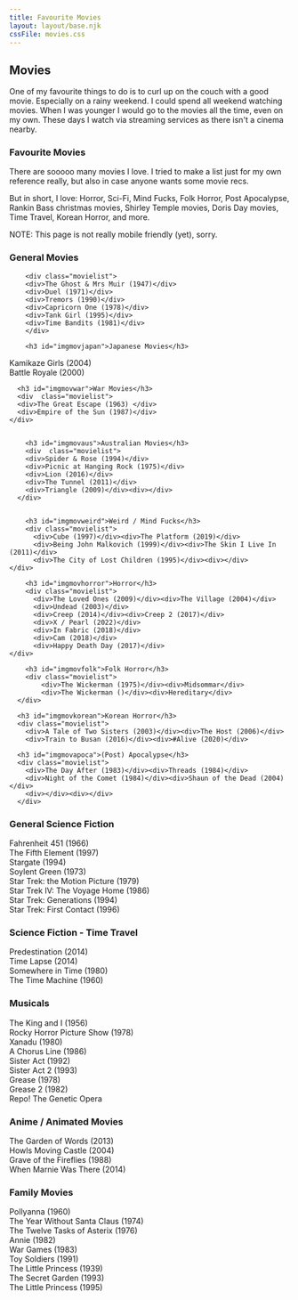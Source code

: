 ```yaml
---
title: Favourite Movies
layout: layout/base.njk
cssFile: movies.css
---
```





  <h2 id="imgmovies">Movies</h2>
<p>One of my favourite things to do is to curl up on the couch with a good movie. Especially on a rainy weekend. I could spend all weekend watching movies. When I was younger I would go to the movies all the time, even on my own. These days I watch via streaming services as there isn't a cinema nearby.</p>


<h3>Favourite Movies</h3>
<p>There are sooooo many movies I love. I tried to make a list just for my own reference really, but also in case anyone wants some movie recs.</p>
<p>But in short, I love: Horror, Sci-Fi, Mind Fucks, Folk Horror, Post Apocalypse, Rankin Bass christmas movies, Shirley Temple movies, Doris Day movies, Time Travel, Korean Horror, and more.</p>


<p>NOTE: This page is not really mobile friendly (yet), sorry.</p>


<h3 id="imgmovmovies">General Movies</h3>

        <div class="movielist">
        <div>The Ghost & Mrs Muir (1947)</div>
        <div>Duel (1971)</div>
        <div>Tremors (1990)</div>
        <div>Capricorn One (1978)</div>
        <div>Tank Girl (1995)</div>
        <div>Time Bandits (1981)</div>
        </div>

        <h3 id="imgmovjapan">Japanese Movies</h3>
  <div class="movielist">
    <div>Kamikaze Girls (2004)</div>
    <div>Battle Royale (2000)</div>
  </div>

      <h3 id="imgmovwar">War Movies</h3>
      <div  class="movielist">
      <div>The Great Escape (1963) </div>
      <div>Empire of the Sun (1987)</div>
    </div>


        <h3 id="imgmovaus">Australian Movies</h3>
        <div  class="movielist">
        <div>Spider & Rose (1994)</div>
        <div>Picnic at Hanging Rock (1975)</div>
        <div>Lion (2016)</div>
        <div>The Tunnel (2011)</div>
        <div>Triangle (2009)</div><div></div>
      </div>


        <h3 id="imgmovweird">Weird / Mind Fucks</h3>
        <div class="movielist">
          <div>Cube (1997)</div><div>The Platform (2019)</div>
          <div>Being John Malkovich (1999)</div><div>The Skin I Live In (2011)</div>
          <div>The City of Lost Children (1995)</div><div></div>
    </div>

        <h3 id="imgmovhorror">Horror</h3>
        <div class="movielist">
          <div>The Loved Ones (2009)</div><div>The Village (2004)</div>
          <div>Undead (2003)</div>
          <div>Creep (2014)</div><div>Creep 2 (2017)</div>
          <div>X / Pearl (2022)</div>
          <div>In Fabric (2018)</div>
          <div>Cam (2018)</div>
          <div>Happy Death Day (2017)</div>
    </div>

        <h3 id="imgmovfolk">Folk Horror</h3>
        <div class="movielist">
            <div>The Wickerman (1975)</div><div>Midsommar</div>
            <div>The Wickerman ()</div><div>Hereditary</div>
      </div>

      <h3 id="imgmovkorean">Korean Horror</h3>
      <div class="movielist">
        <div>A Tale of Two Sisters (2003)</div><div>The Host (2006)</div>
        <div>Train to Busan (2016)</div><div>#Alive (2020)</div>
  </div>



      <h3 id="imgmovapoca">(Post) Apocalypse</h3>
      <div class="movielist">
        <div>The Day After (1983)</div><div>Threads (1984)</div>
        <div>Night of the Comet (1984)</div><div>Shaun of the Dead (2004)</div>
        <div></div><div></div>
      </div>

<h3 id="imgmovscifi">General Science Fiction</h3>
<div class="movielist">
  <div>Fahrenheit 451 (1966)</div><div>The Fifth Element (1997)</div>
  <div>Stargate (1994)</div><div>Soylent Green (1973)</div>
  <div>Star Trek: the Motion Picture (1979)</div><div>Star Trek IV: The Voyage Home (1986)</div>
  <div>Star Trek: Generations (1994)</div><div>Star Trek: First Contact (1996)</div>
</div>


<h3 id="imgmovtime">Science Fiction - Time Travel</h3>
<div class="movielist">
  <div>Predestination (2014)</div><div>Time Lapse (2014)</div>
  <div>Somewhere in Time (1980)</div><div>The Time Machine (1960)</div>
  <div></div><div></div>
</div>

<h3 id="imgmovmusic">Musicals</h3>
<div class="movielist">
<div>The King and I (1956)</div><div>Rocky Horror Picture Show (1978)</div>
<div>Xanadu (1980)</div><div>A Chorus Line (1986)</div>
<div>Sister Act (1992)</div><div>Sister Act 2 (1993)</div>
<div>Grease (1978)</div><div>Grease 2 (1982)</div>
<div>Repo! The Genetic Opera</div>
</div>

<h3 id="imgmovanime">Anime / Animated Movies</h3>
<div class="movielist">
<div>The Garden of Words (2013)</div><div>Howls Moving Castle (2004)</div>
<div>Grave of the Fireflies (1988)</div><div>When Marnie Was There (2014)</div>

</div>


<h3 id="imgmovfamily">Family Movies</h3>
<div class="movielist">
<div>Pollyanna (1960)</div>
<div>The Year Without Santa Claus (1974)</div>
<div>The Twelve Tasks of Asterix (1976)</div>
<div>Annie (1982)</div>
<div>War Games (1983)</div>
<div>Toy Soldiers (1991)</div>
<div>The Little Princess (1939)</div>
<div>The Secret Garden (1993)</div>
<div>The Little Princess (1995)</div>

</div>
